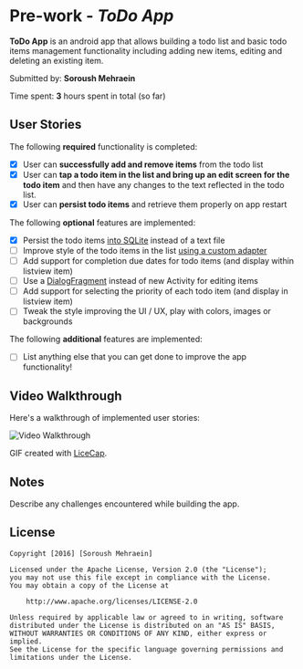 # Pre-work - *ToDo App*

**ToDo App** is an android app that allows building a todo list and basic todo items management functionality including adding new items, editing and deleting an existing item.

Submitted by: **Soroush Mehraein**

Time spent: **3** hours spent in total (so far)

## User Stories

The following **required** functionality is completed:

* [x] User can **successfully add and remove items** from the todo list
* [x] User can **tap a todo item in the list and bring up an edit screen for the todo item** and then have any changes to the text reflected in the todo list.
* [x] User can **persist todo items** and retrieve them properly on app restart

The following **optional** features are implemented:

* [x] Persist the todo items [into SQLite](http://guides.codepath.com/android/Persisting-Data-to-the-Device#sqlite) instead of a text file
* [  ] Improve style of the todo items in the list [using a custom adapter](http://guides.codepath.com/android/Using-an-ArrayAdapter-with-ListView)
* [  ] Add support for completion due dates for todo items (and display within listview item)
* [  ] Use a [DialogFragment](http://guides.codepath.com/android/Using-DialogFragment) instead of new Activity for editing items
* [  ] Add support for selecting the priority of each todo item (and display in listview item)
* [  ] Tweak the style improving the UI / UX, play with colors, images or backgrounds

The following **additional** features are implemented:

* [  ] List anything else that you can get done to improve the app functionality!

## Video Walkthrough

Here's a walkthrough of implemented user stories:

<img src='http://imgur.com/5p6k7yc' title='Video Walkthrough' width='' alt='Video Walkthrough' />

GIF created with [LiceCap](http://www.cockos.com/licecap/).

## Notes

Describe any challenges encountered while building the app.

## License

    Copyright [2016] [Soroush Mehraein]

    Licensed under the Apache License, Version 2.0 (the "License");
    you may not use this file except in compliance with the License.
    You may obtain a copy of the License at

        http://www.apache.org/licenses/LICENSE-2.0

    Unless required by applicable law or agreed to in writing, software
    distributed under the License is distributed on an "AS IS" BASIS,
    WITHOUT WARRANTIES OR CONDITIONS OF ANY KIND, either express or implied.
    See the License for the specific language governing permissions and
    limitations under the License.
